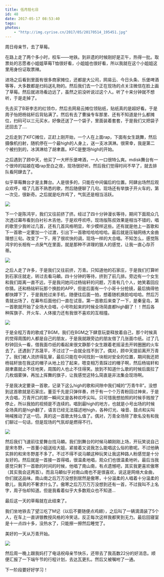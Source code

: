 ```yaml
---
title: 伍月拾七日
id: 48
date: 2017-05-17 08:53:40
tags:
photos:
    - "http://img.cyrise.cn/2017/05/20170514_195451.jpg"
---
```


周日母亲节，去了草莓。

在路上走了两个多小时，校车——地铁。到非遗的时候刚好是正午，热得一批。取票处的志愿者小姐姐草莓T恤很好看，小姐姐也很好看，所以我就在这个小姐姐这里用身份证取票辣。

进场之后看到里面有很多商家摊位，还都是大公司，网易云、今日头条、乐堡啤酒等等，大多数都是扫码送礼物的。然后我们去一个正在现场的点关注微信在脸上画了草莓。然后就进场看边远了，虽然之前没听说过这个人。听了十来分钟就不想听，于是走掉了。

先去买了B哥李志的红领巾，然后去网易云摊位领贴纸，贴纸真的是超好看。于是周子怡把杨铭轩后背贴满了。然后有去了曹操专车那里、还有不知道是什么都摊位，扫码可以三元买水，好像还送了一个袋子，里面装着套套，于是我们又把袋子还回去了....

之后走到了KFC摊位，正赶上刚开始，一个人在上面rap，下面有女生跳舞，然后摄像机扫射，随机停在一个最high的人身上，送一支冰淇淋。很荣幸，我是第二个被扫到的，冰淇淋给了胡聿嘉。KFC是整场high的开始。

之后遇到了顾中天，他买了一大杯乐堡啤酒，一人一口很特么爽。mdisk舞台有一个很帅的姑娘在唱rap至白之夜，现场很好听。然后我们觉得时间不早了，就去排队看阿肆去了。

似乎草莓舞台才是主舞台。人是很多的，只能在中间偏后的位置。阿肆出场然后观众欢呼，唱了几首不熟悉的歌，然后随便聊了几句。现场还有举旗子开火车的，第一次见，很新奇。之后就是吃炸鸡了，气氛还是相当活跃。

![](http://img.cyrise.cn/2017/05/20170514_171111.jpg)

下一个是陈鸿宇，我们又往前挤了挤。经过了四十分钟漫长等待，期间下面观众几次透过幕布看到白衬衫木吉他，于是欢呼欢呼。现场版陈叔效果是相当不错的，唱的歌至少我听过几首，还有几首风格明显，年少模样这些。还有就是他上一首歌和下一首歌一定要加一个过渡，引出下一首歌哈哈哈哈哈。最后就是压轴网络大金曲理想三旬。改变了一下，用了很欢快的调，现场一样的大合唱。不知怎么，感觉陈鸿宇的长相有一点戾气在里面，就是那种不讲理的狠人的感觉，让我一直心存芥蒂。

![](http://img.cyrise.cn/2017/05/20170514_181544.jpg)

之后人走了许多，于是我们又往前挤，万青。只知道他的石家庄，于是我们打算听到石家庄就走，转过去看马頔。四十分钟的等待，挤到了前几排。旁边有一个女生和我们距离一直不远，于是我问她问过杨铭轩的问题，万青有几个人，她笑着回应你猜。还和杨铭轩玩那个换脸的APP，但是后面有一个小哥十分抢镜，最后搞得他都快蹲下了，于是我抢过来手机，随便往后面一拍，想着随机换脸哈哈哈。然后万青就出场了，在幕布后面他们一直在试音。第一首歌后来查了一下，是秦皇岛，第一首歌就开始了全场大合唱，小号吹起来的时候全场简直都high翻了！！然后各种挥旗子、开火车、人体接力还有我很不喜欢的互相撞。

![](http://img.cyrise.cn/2017/05/20170514_190820.jpg)

于是全程万青的歌成了BGM，我们在BGM之下肆意玩耍释放着自己，那个时候真的觉得周围的人都是自己的朋友，于是我就跟旁边的朋友借了几张面巾纸。过了几秒钟回头一看，借我面巾纸的看起来很文静那个女生跟着老摇滚去开转圈圈的火车去了。还遇到了苏晟平，不过过了一会就全找不到了。偶对，顾中天提前离开万青了。我们被人流挤得乱窜，最后只能在中间找到一块相对安全的位置，期间我还把杨铭轩放在我这的帽子从地上捡了起来，嗯变相万青踩过的帽子啊，然后杨铭轩和胡聿嘉就止不住地笑，周围的人也止不住得笑。放到不知道什么歌的时候后面拉了几枚烟雾弹，再加上挥舞的旗子，让我感觉这特么简直是非法集会现场啊。

于是我决定要录一首歌，记录下这么high的歌和间隙中我们喊的“万青牛B”。没想到这首歌就是石家庄。董亚千先是只弹伴奏，终于有一个个万青粉回过神来，于是大合唱，万青开口的那一瞬间又是各种欢呼尖叫。只可惜我想拍照的时候手贱按了停止，所以我拍的视频是不连续的。唱到最high的地方，也就是小号出场的时候全场真的是high翻了，语言已经无法描述地high，各种灯光、噪音、鼓点和尖叫呐喊推动了这一切。真的这一首歌太特么值了。偶对，万青全场除了歌名没有和我们聊过一句话，但是现场的气氛却是燃得不行。

![](http://img.cyrise.cn/2017/05/20170514_204012.jpg)

然后我们飞速前往爱舞台找马頔。我们到舞台的时候马頔刚刚上场，开玩笑说自己是宋冬野，一首董小姐送给大姐，紧接着又说我怎么能唱这么俗的歌呢。不过他确实胖的和宋冬野差不多了。不过不得不说马頔这种玩笑让我这种路人粉感觉是十分友好的。然后就是一首接一首得唱，很温柔地唱，观众们也很温柔地听。最后当我感觉只剩下一首歌的时间的时候，他唱了南山南，有点遗憾吧，其实我更喜欢傲寒（其实我会这两首）。而且马頔似乎对南山南也不是很喜欢，说这是网络大金曲，你们就这品味。南山南之后万万没想到居然是傲寒，十分温柔的人唱着十分温柔的歌儿，我真的不奢求什么了。傲寒之后万万万万没想到还有一首，不过我叫不上名字，周子怡却知道。但是我看着似乎大多数观众也不知道...

最后这一天的草莓就在此结束了。

我们坐地铁去了望江吃了M记（以后不要随便点鸡翅），之后叫了一辆滴滴装了5个人，在车上一直讲银教授风格的冷笑话，反正每次这样我都笑到无力。最后回寝室是十一点四十多，没热水了，只能擦一擦然后睡觉了。

美好的一天从万青开始。

![](http://img.cyrise.cn/2017/05/20170514_195451.jpg)

然后周一晚上跟我妈打了电话祝母亲节快乐，还带去了我高数22分的好消息。顺便汇报了一下端午节的行程计划，去达瓦更扎。然后又被嘱咐了一通。

下一阶段要好好学习！